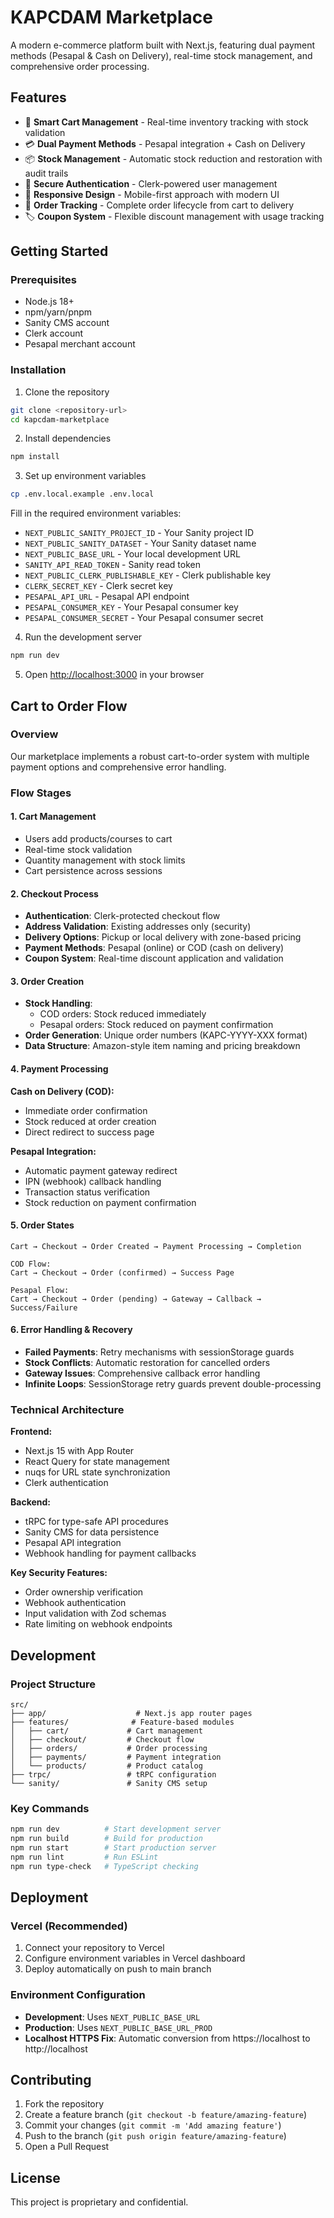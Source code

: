 # KAPCDAM Marketplace

A modern e-commerce platform built with Next.js, featuring dual payment methods (Pesapal & Cash on Delivery), real-time stock management, and comprehensive order processing.

## Features

- 🛒 **Smart Cart Management** - Real-time inventory tracking with stock validation
- 💳 **Dual Payment Methods** - Pesapal integration + Cash on Delivery
- 📦 **Stock Management** - Automatic stock reduction and restoration with audit trails
- 🔐 **Secure Authentication** - Clerk-powered user management
- 📱 **Responsive Design** - Mobile-first approach with modern UI
- 🎯 **Order Tracking** - Complete order lifecycle from cart to delivery
- 🏷️ **Coupon System** - Flexible discount management with usage tracking

## Getting Started

### Prerequisites

- Node.js 18+ 
- npm/yarn/pnpm
- Sanity CMS account
- Clerk account  
- Pesapal merchant account

### Installation

1. Clone the repository
```bash
git clone <repository-url>
cd kapcdam-marketplace
```

2. Install dependencies
```bash
npm install
```

3. Set up environment variables
```bash
cp .env.local.example .env.local
```

Fill in the required environment variables:
- `NEXT_PUBLIC_SANITY_PROJECT_ID` - Your Sanity project ID
- `NEXT_PUBLIC_SANITY_DATASET` - Your Sanity dataset name
- `NEXT_PUBLIC_BASE_URL` - Your local development URL
- `SANITY_API_READ_TOKEN` - Sanity read token
- `NEXT_PUBLIC_CLERK_PUBLISHABLE_KEY` - Clerk publishable key
- `CLERK_SECRET_KEY` - Clerk secret key
- `PESAPAL_API_URL` - Pesapal API endpoint
- `PESAPAL_CONSUMER_KEY` - Your Pesapal consumer key
- `PESAPAL_CONSUMER_SECRET` - Your Pesapal consumer secret

4. Run the development server
```bash
npm run dev
```

5. Open [http://localhost:3000](http://localhost:3000) in your browser

## Cart to Order Flow

### Overview
Our marketplace implements a robust cart-to-order system with multiple payment options and comprehensive error handling.

### Flow Stages

#### 1. **Cart Management**
- Users add products/courses to cart
- Real-time stock validation
- Quantity management with stock limits
- Cart persistence across sessions

#### 2. **Checkout Process**
- **Authentication**: Clerk-protected checkout flow
- **Address Validation**: Existing addresses only (security)
- **Delivery Options**: Pickup or local delivery with zone-based pricing
- **Payment Methods**: Pesapal (online) or COD (cash on delivery)
- **Coupon System**: Real-time discount application and validation

#### 3. **Order Creation** 
- **Stock Handling**:
  - COD orders: Stock reduced immediately
  - Pesapal orders: Stock reduced on payment confirmation
- **Order Generation**: Unique order numbers (KAPC-YYYY-XXX format)
- **Data Structure**: Amazon-style item naming and pricing breakdown

#### 4. **Payment Processing**

**Cash on Delivery (COD):**
- Immediate order confirmation
- Stock reduced at order creation
- Direct redirect to success page

**Pesapal Integration:**
- Automatic payment gateway redirect
- IPN (webhook) callback handling
- Transaction status verification
- Stock reduction on payment confirmation

#### 5. **Order States**
```
Cart → Checkout → Order Created → Payment Processing → Completion

COD Flow:
Cart → Checkout → Order (confirmed) → Success Page

Pesapal Flow:  
Cart → Checkout → Order (pending) → Gateway → Callback → Success/Failure
```

#### 6. **Error Handling & Recovery**
- **Failed Payments**: Retry mechanisms with sessionStorage guards
- **Stock Conflicts**: Automatic restoration for cancelled orders
- **Gateway Issues**: Comprehensive callback error handling
- **Infinite Loops**: SessionStorage retry guards prevent double-processing

### Technical Architecture

**Frontend:**
- Next.js 15 with App Router
- React Query for state management
- nuqs for URL state synchronization
- Clerk authentication

**Backend:**
- tRPC for type-safe API procedures
- Sanity CMS for data persistence
- Pesapal API integration
- Webhook handling for payment callbacks

**Key Security Features:**
- Order ownership verification
- Webhook authentication
- Input validation with Zod schemas
- Rate limiting on webhook endpoints

## Development

### Project Structure
```
src/
├── app/                    # Next.js app router pages
├── features/              # Feature-based modules
│   ├── cart/             # Cart management
│   ├── checkout/         # Checkout flow
│   ├── orders/           # Order processing
│   ├── payments/         # Payment integration
│   └── products/         # Product catalog
├── trpc/                 # tRPC configuration
└── sanity/               # Sanity CMS setup
```

### Key Commands
```bash
npm run dev          # Start development server
npm run build        # Build for production
npm run start        # Start production server
npm run lint         # Run ESLint
npm run type-check   # TypeScript checking
```

## Deployment

### Vercel (Recommended)
1. Connect your repository to Vercel
2. Configure environment variables in Vercel dashboard
3. Deploy automatically on push to main branch

### Environment Configuration
- **Development**: Uses `NEXT_PUBLIC_BASE_URL`
- **Production**: Uses `NEXT_PUBLIC_BASE_URL_PROD`
- **Localhost HTTPS Fix**: Automatic conversion from https://localhost to http://localhost

## Contributing

1. Fork the repository
2. Create a feature branch (`git checkout -b feature/amazing-feature`)
3. Commit your changes (`git commit -m 'Add amazing feature'`)
4. Push to the branch (`git push origin feature/amazing-feature`)
5. Open a Pull Request

## License

This project is proprietary and confidential.
